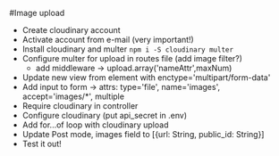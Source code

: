 #Image upload

 - Create cloudinary account
 - Activate account from e-mail (very important!)
 - Install cloudinary and multer
   `npm i -S cloudinary multer`
 - Configure multer for upload in routes file (add image filter?)
   - add middleware -> upload.array('nameAttr',maxNum)
 - Update new view from element with enctype='multipart/form-data'
 - Add input to form -> attrs: type='file', name='images', accept='images/*', multiple
 - Require cloudinary in controller
 - Configure cloudinary (put api_secret in .env)
 - Add for...of loop with cloudinary upload
 - Update Post mode, images field to [{url: String, public_id: String}]
 - Test it out!
